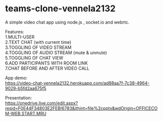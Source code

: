 # teams-clone-vennela2132
A simple video chat app using node.js , socket.io and webrtc. <br>

Features: <br>
1.MULTI-USER  <br>
2.TEXT CHAT (with current time) <br>
3.TOGGLING OF VIDEO STREAM <br>
4.TOGGLING OF AUDIO STREAM (mute & unmute) <br>
5.TOGGLING OF CHAT VIEW <br>
6.ADD PARTICIPANTS WITH ROOM LINK <br>
7.CHAT BEFORE AND AFTER VIDEO CALL <br>


App demo: <br>
https://video-chat-vennela2132.herokuapp.com/ad88aa7f-7c38-4964-9029-b5fd2aa675f5  <br>

Presentation:<br>
https://onedrive.live.com/edit.aspx?resid=F0E44F34803E2FEB!6783&ithint=file%2cpptx&wdOrigin=OFFICECOM-WEB.START.MRU
